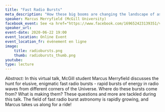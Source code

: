 ```yaml
---
title: "Fast Radio Bursts"
meta_description: "How these big booms are changing the landscape of astronomy"
speaker: Marcus Merryfield (McGill University)
facebook_event: See <a href="https://www.facebook.com/169652423139351/videos/599492917360859/ ">here</a> for a recording of the livestream!
speaker_url:
event-date: 2020-06-22 19:00
event_location: Online Event
event_location_fr: événement en ligne
image:
    title: radiobursts.png
    thumb: radiobursts_thumb.png
youtube:
type: lecture
---
```

*Abstract:*
In this virtual talk, McGill student Marcus Merryfield discusses the hunt for elusive, enigmatic fast radio bursts - rapid bursts of energy in radio waves from different corners of the Universe. Where do these bursts come from? What is making them? These questions and more are tackled during this talk. The field of fast radio burst astronomy is rapidly growing, and Marcus takes us along for a ride!
